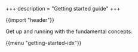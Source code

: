+++
description = "Getting started guide"
+++

{{import "header"}}

Get up and running with the fundamental concepts.

{{menu "getting-started-idx"}}
